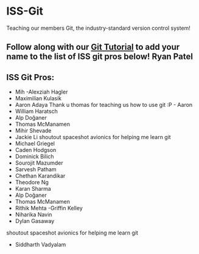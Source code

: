 # ISS-Git
Teaching our members Git, the industry-standard version control system!

Follow along with our [Git Tutorial](https://uofi.app.box.com/integrations/googledss/openGoogleEditor?fileId=1591381698819&trackingId=3&csrfToken=941e4aa2cf8a1cf8679de5434daa3b4102fa4dc08088f4991c256702cde0ad6f#slide=id.g27889247c3d_0_37) to add your name to the list of ISS git pros below! 
Ryan Patel
--- 

## ISS Git Pros:
- Mih
-Alexziah Hagler
- Maximilian Kulasik
- Aaron Adaya
Thank u thomas for teaching us how to use git :P - Aaron
- William Haratsch
- Alp Doğaner
- Thomas McManamen
- Mihir Shevade
- Jackie Li
shoutout spaceshot avionics for helping me learn git
- Michael Griegel
- Caden Hodgson
- Dominick Bilich
- Sourojit Mazumder
- Sarvesh Patham
- Chethan Karandikar
- Theodore Ng
- Karan Sharma
- Alp Doğaner
- Thomas McManamen
- Rithik Mehta
-Griffin Kelley
- Niharika Navin 
- Dylan Gasaway

shoutout spaceshot avionics for helping me learn git

- Siddharth Vadyalam
